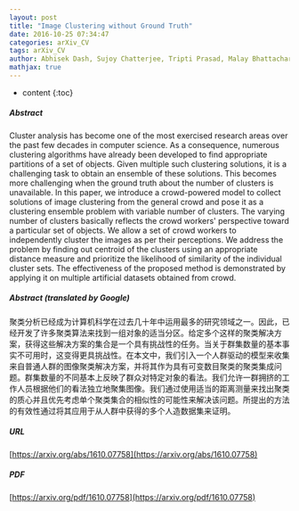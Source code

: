 ```yaml
---
layout: post
title: "Image Clustering without Ground Truth"
date: 2016-10-25 07:34:47
categories: arXiv_CV
tags: arXiv_CV
author: Abhisek Dash, Sujoy Chatterjee, Tripti Prasad, Malay Bhattacharyya
mathjax: true
---
```


* content
{:toc}

##### Abstract
Cluster analysis has become one of the most exercised research areas over the past few decades in computer science. As a consequence, numerous clustering algorithms have already been developed to find appropriate partitions of a set of objects. Given multiple such clustering solutions, it is a challenging task to obtain an ensemble of these solutions. This becomes more challenging when the ground truth about the number of clusters is unavailable. In this paper, we introduce a crowd-powered model to collect solutions of image clustering from the general crowd and pose it as a clustering ensemble problem with variable number of clusters. The varying number of clusters basically reflects the crowd workers' perspective toward a particular set of objects. We allow a set of crowd workers to independently cluster the images as per their perceptions. We address the problem by finding out centroid of the clusters using an appropriate distance measure and prioritize the likelihood of similarity of the individual cluster sets. The effectiveness of the proposed method is demonstrated by applying it on multiple artificial datasets obtained from crowd.

##### Abstract (translated by Google)
聚类分析已经成为计算机科学在过去几十年中运用最多的研究领域之一。因此，已经开发了许多聚类算法来找到一组对象的适当分区。给定多个这样的聚类解决方案，获得这些解决方案的集合是一个具有挑战性的任务。当关于群集数量的基本事实不可用时，这变得更具挑战性。在本文中，我们引入一个人群驱动的模型来收集来自普通人群的图像聚类解决方案，并将其作为具有可变数目聚类的聚类集成问题。群集数量的不同基本上反映了群众对特定对象的看法。我们允许一群拥挤的工作人员根据他们的看法独立地聚集图像。我们通过使用适当的距离测量来找出聚类的质心并且优先考虑单个聚类集合的相似性的可能性来解决该问题。所提出的方法的有效性通过将其应用于从人群中获得的多个人造数据集来证明。

##### URL
[https://arxiv.org/abs/1610.07758](https://arxiv.org/abs/1610.07758)

##### PDF
[https://arxiv.org/pdf/1610.07758](https://arxiv.org/pdf/1610.07758)


